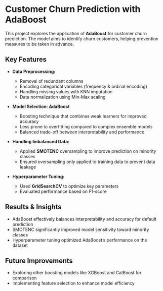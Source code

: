 # Customer Churn Prediction with AdaBoost  

This project explores the application of **AdaBoost** for customer churn prediction. The model aims to identify churn customers, helping prevention measures to be taken in advance.  

## Key Features  

- **Data Preprocessing:**  
  - Removal of redundant columns  
  - Encoding categorical variables (frequency & ordinal encoding)  
  - Handling missing values with KNN imputation  
  - Data normalization using Min-Max scaling  

- **Model Selection: AdaBoost**  
  - Boosting technique that combines weak learners for improved accuracy  
  - Less prone to overfitting compared to complex ensemble models  
  - Balanced trade-off between interpretability and performance  

- **Handling Imbalanced Data:**  
  - Applied **SMOTENC** oversampling to improve prediction on minority classes  
  - Ensured oversampling only applied to training data to prevent data leakage  

- **Hyperparameter Tuning:**  
  - Used **GridSearchCV** to optimize key parameters  
  - Evaluated performance based on F1-score  

## Results & Insights  
- AdaBoost effectively balances interpretability and accuracy for default prediction  
- SMOTENC significantly improved model sensitivity toward minority classes  
- Hyperparameter tuning optimized AdaBoost’s performance on the dataset  

## Future Improvements  
- Exploring other boosting models like XGBoost and CatBoost for comparison  
- Implementing feature selection to enhance model efficiency 
